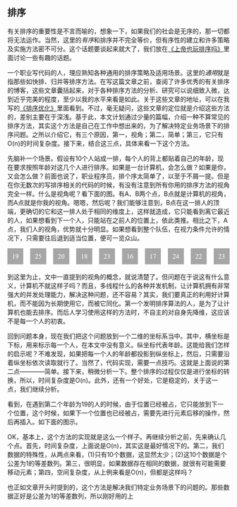 ## 排序
有关排序的重要性是不言而喻的，想象一下，如果我们的社会是无序的，那一切都将无法运作。当然，这里的*有序*和排序并不完全等价，但有序性的建立和许多策略及实施方法密不可分。这个话题要谈起来就大了，我们放在[《上帝也玩排序吗》](https://github.com/WalkingNL/C-CPP/blob/master/%E4%B8%8A%E5%B8%9D%E4%B9%9F%E7%8E%A9%E6%8E%92%E5%BA%8F%E5%90%97.md)里面讨论一些有趣的话题。

一个职业写代码的人，理应熟知各种通用的排序策略及适用场景。这里的*通用*就是指那些如快排、归并等排序方法。在写这篇文章之前，查阅了许多优秀的有关排序的博客，这些文章囊括起来，对于各种排序方法的分析、研究可以说细致入微，达到近乎完美的程度，至少以我的水平来看是如此。关于这些文章的地址，可以在我写的[《排序优化》](https://github.com/WalkingNL/C-CPP/blob/master/%E6%8E%92%E5%BA%8F%E4%BC%98%E5%8C%96.md)里面看到。不过，毫无疑问，这些文章的定位就是介绍这些方法的，差别主要在于深浅。基于此，本文计划通过少量的篇幅，介绍一种不算常见的排序方法，其实这个方法是自己在工作中想出来的，为了解决特定业务场景下的排序问题。之所以介绍它，有三个原因，第一，视角；第二，简单；第三，它只有O(n)的时间复杂度。接下来，结合这三点，具体来看一下这个方法。

先脑补一个场景。假设有10个人站成一排，每个人的背上都贴着自己的年龄，现在要求按照年龄对这几个人进行排序。如果是一台计算机，会怎么做？如果是你，又会怎么做？前面也说了，职业程序员，排个序太简单了，以至于不屑一提。但是在你无数次的写排序相关的代码的时候，有没有注意到所有你用的排序方法的视角完全一样。什么是视角呢？看下面的图。有A、B两个点，B点就是计算机的视角，而A点就是你我的视角。嗯嗯，然后呢？我们能够注意到，B点在这一排人的顶端，更确切的它和这一排人处于相同的维度上，这样就造成，它只能看到离它最近的人，如果想看到下一个人，只能站在之前人的位置上，依此类推。相比之下，A点，我们人的视角，优势就十分明显。如果想看到整个队伍，在视力条件允许的情况下，只需要往后退到适当位置，便可一览众山。

![](https://github.com/WalkingNL/Pics/blob/master/sort1.jpg)

到这里为止，文中一直提到的视角的概念，就说清楚了。但问题在于说这有什么意义，计算机不就这样子吗？而且，多线程什么的各种并发机制，让计算机拥有非常强大的并发处理能力，解决这种问题，还不容易？其实，我们要真正的利用好计算机，而不能因为长期使用它，而被它同化。第一个发明排序算法的人，是为了让计算机也能去排序。而后人学习使用这样的方法时，不自主的对自身先降维，这应该不是每一个人的初衷。

回到问题本身，现在我们把这个问题放到一个二维的坐标系当中。其中，横坐标是下标，用来标示每一个人，在本文中没有意义。纵坐标代表年龄。这能给我们怎样的启示呢？不难发现，如果把每一个人的年龄都投影到纵坐标上，然后，只需要沿着纵坐标依次读取就行了。当然了，代码实现，需要一点技巧。这就是上面说的第二点————简单。接下来，稍微分析一下。整个排序的过程仅仅是进行坐标的转换，所以，时间复杂度是O(n)。此外，还有一个好处，它是稳定的，关于这一点，我们继续分析。

看到，在遇到第二个年龄为19的人的时候，由于位置已经被占，它只能放到下一个位置，这个时候，如果下一个位置也已经被占，需要先进行元素后移的操作，然后再插入。如下面的图示。

OK，基本上，这个方法的实现就是这么一个样子。再继续分析之前，先来确认几个点。首先，时间复杂度，上面说是O(n)，其实这是最好情况下的。第二，我们数据的特殊性，从两点来看，(1)只有10个数据，这显然太少；(2)这10个数据是个公差为1的等差数列。第三，很明显，如果数据存在相同的数据，就很有可能需要移动元素；第四，空间复杂度，从上例来看是O(n)，但都是这样吗？

也正如文章开头时提到的，这个方法是解决我们特定业务场景下的问题的。那些数据正好是公差为1的等差数列，所以刚好用的上






